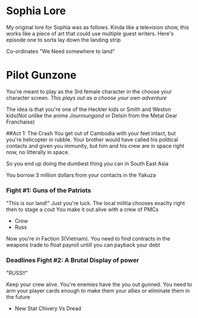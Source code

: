 # Sophia Lore
My original lore for Sophia was as follows. 
Kinda like a television show, this works like a piece of art that could use multiple guest writers.
Here's episode one to sorta lay down the landing strip

Co-ordinates
"We Need somewhere to land"

# Pilot Gunzone
You're meant to play as the 3rd female character in the choose your character screen.
<i>This plays out as a choose your own adventure</i>

The idea is that you're one of the Heckler kids or Smith and Weston kids(Not unlike the anime <i>Jourmungand</i> or Delsin from the Metal Gear Franchaise)

##Act 1: The Crash
You get out of Cambodia with your feet intact, but you're helicopter in rubble.
Your brother would have called his political contacts and given you immunity, but him and his crew are in space right now, no litterally in space.

So you end up doing the dumbest thing you can in South East Asia

You borrow 3 million dollars from your contacts in the Yakuza

### Fight #1: Guns of the Patriots

"This is our land!"
Just you're luck. The local militia chooses exaclty right then to stage a cout 
You make it out alive with a crew of PMCs
- Crow
- Russ

Now you're in Faction 3(Vietnam). You need to find contracts in the weapons trade to float payroll untill you
can payback your debt

### Deadlines Fight #2: A Brutal Display of power
"RUSS!!"

Keep your crew alive. You're enemies have the you out gunned.
You need to arm your player cards enough to make them your allies or eliminate them in the future

* New Stat Chivery Vs Dread


### 
